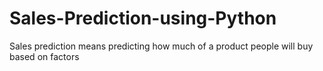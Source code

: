 # Sales-Prediction-using-Python
Sales prediction means predicting how much of a product people will buy based on factors
